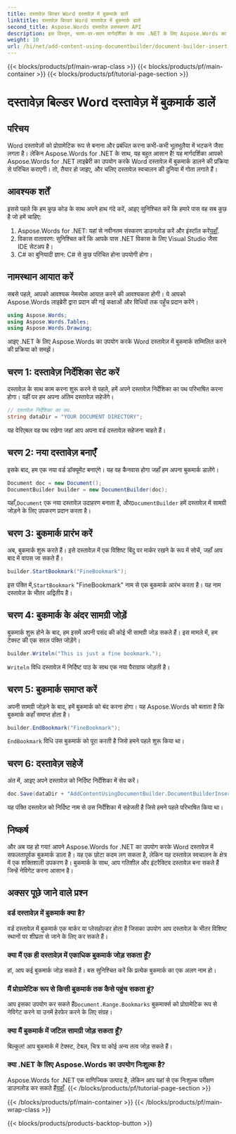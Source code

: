 ```yaml
---
title: दस्तावेज़ बिल्डर Word दस्तावेज़ में बुकमार्क डालें
linktitle: दस्तावेज़ बिल्डर Word दस्तावेज़ में बुकमार्क डालें
second_title: Aspose.Words दस्तावेज़ प्रसंस्करण API
description: इस विस्तृत, चरण-दर-चरण मार्गदर्शिका के साथ .NET के लिए Aspose.Words का उपयोग करके Word दस्तावेज़ों में बुकमार्क सम्मिलित करना सीखें। दस्तावेज़ स्वचालन के लिए बिल्कुल सही।
weight: 10
url: /hi/net/add-content-using-documentbuilder/document-builder-insert-bookmark/
---
```


{{< blocks/products/pf/main-wrap-class >}}
{{< blocks/products/pf/main-container >}}
{{< blocks/products/pf/tutorial-page-section >}}

# दस्तावेज़ बिल्डर Word दस्तावेज़ में बुकमार्क डालें

## परिचय

Word दस्तावेज़ों को प्रोग्रामेटिक रूप से बनाना और प्रबंधित करना कभी-कभी भूलभुलैया में भटकने जैसा लगता है। लेकिन Aspose.Words for .NET के साथ, यह बहुत आसान है! यह मार्गदर्शिका आपको Aspose.Words for .NET लाइब्रेरी का उपयोग करके Word दस्तावेज़ में बुकमार्क डालने की प्रक्रिया से परिचित कराएगी। तो, तैयार हो जाइए, और चलिए दस्तावेज़ स्वचालन की दुनिया में गोता लगाते हैं।

## आवश्यक शर्तें

इससे पहले कि हम कुछ कोड के साथ अपने हाथ गंदे करें, आइए सुनिश्चित करें कि हमारे पास वह सब कुछ है जो हमें चाहिए:

1.  Aspose.Words for .NET: यहां से नवीनतम संस्करण डाउनलोड करें और इंस्टॉल करें[यहाँ](https://releases.aspose.com/words/net/).
2. विकास वातावरण: सुनिश्चित करें कि आपके पास .NET विकास के लिए Visual Studio जैसा IDE सेटअप है।
3. C# का बुनियादी ज्ञान: C# से कुछ परिचित होना उपयोगी होगा।

## नामस्थान आयात करें

सबसे पहले, आपको आवश्यक नेमस्पेस आयात करने की आवश्यकता होगी। ये आपको Aspose.Words लाइब्रेरी द्वारा प्रदान की गई कक्षाओं और विधियों तक पहुँच प्रदान करेंगे।

```csharp
using Aspose.Words;
using Aspose.Words.Tables;
using Aspose.Words.Drawing;
```

आइए .NET के लिए Aspose.Words का उपयोग करके Word दस्तावेज़ में बुकमार्क सम्मिलित करने की प्रक्रिया को समझें।

## चरण 1: दस्तावेज़ निर्देशिका सेट करें

दस्तावेज़ के साथ काम करना शुरू करने से पहले, हमें अपने दस्तावेज़ निर्देशिका का पथ परिभाषित करना होगा। यहीं पर हम अपना अंतिम दस्तावेज़ सहेजेंगे।

```csharp
// दस्तावेज़ निर्देशिका का पथ.
string dataDir = "YOUR DOCUMENT DIRECTORY";
```

यह वेरिएबल वह पथ रखेगा जहां आप अपना वर्ड दस्तावेज़ सहेजना चाहते हैं।

## चरण 2: नया दस्तावेज़ बनाएँ

इसके बाद, हम एक नया वर्ड डॉक्यूमेंट बनाएंगे। यह वह कैनवास होगा जहाँ हम अपना बुकमार्क डालेंगे।

```csharp
Document doc = new Document();
DocumentBuilder builder = new DocumentBuilder(doc);
```

 यहाँ,`Document` एक नया दस्तावेज़ उदाहरण बनाता है, और`DocumentBuilder` हमें दस्तावेज़ में सामग्री जोड़ने के लिए उपकरण प्रदान करता है।

## चरण 3: बुकमार्क प्रारंभ करें

अब, बुकमार्क शुरू करते हैं। इसे दस्तावेज़ में एक विशिष्ट बिंदु पर मार्कर रखने के रूप में सोचें, जहाँ आप बाद में वापस जा सकते हैं।

```csharp
builder.StartBookmark("FineBookmark");
```

 इस पंक्ति में,`StartBookmark` "FineBookmark" नाम से एक बुकमार्क आरंभ करता है। यह नाम दस्तावेज़ के भीतर अद्वितीय है।

## चरण 4: बुकमार्क के अंदर सामग्री जोड़ें

बुकमार्क शुरू होने के बाद, हम इसमें अपनी पसंद की कोई भी सामग्री जोड़ सकते हैं। इस मामले में, हम टेक्स्ट की एक सरल पंक्ति जोड़ेंगे।

```csharp
builder.Writeln("This is just a fine bookmark.");
```

`Writeln` विधि दस्तावेज़ में निर्दिष्ट पाठ के साथ एक नया पैराग्राफ जोड़ती है।

## चरण 5: बुकमार्क समाप्त करें

अपनी सामग्री जोड़ने के बाद, हमें बुकमार्क को बंद करना होगा। यह Aspose.Words को बताता है कि बुकमार्क कहाँ समाप्त होता है।

```csharp
builder.EndBookmark("FineBookmark");
```

`EndBookmark` विधि उस बुकमार्क को पूरा करती है जिसे हमने पहले शुरू किया था।

## चरण 6: दस्तावेज़ सहेजें

अंत में, आइए अपने दस्तावेज़ को निर्दिष्ट निर्देशिका में सेव करें।

```csharp
doc.Save(dataDir + "AddContentUsingDocumentBuilder.DocumentBuilderInsertBookmark.docx");
```

यह पंक्ति दस्तावेज़ को निर्दिष्ट नाम से उस निर्देशिका में सहेजती है जिसे हमने पहले परिभाषित किया था।

## निष्कर्ष

और अब यह हो गया! आपने Aspose.Words for .NET का उपयोग करके Word दस्तावेज़ में सफलतापूर्वक बुकमार्क डाला है। यह एक छोटा कदम लग सकता है, लेकिन यह दस्तावेज़ स्वचालन के क्षेत्र में एक शक्तिशाली उपकरण है। बुकमार्क के साथ, आप गतिशील और इंटरैक्टिव दस्तावेज़ बना सकते हैं जिन्हें नेविगेट करना आसान है।

## अक्सर पूछे जाने वाले प्रश्न

### वर्ड दस्तावेज़ में बुकमार्क क्या है?
वर्ड दस्तावेज़ में बुकमार्क एक मार्कर या प्लेसहोल्डर होता है जिसका उपयोग आप दस्तावेज़ के भीतर विशिष्ट स्थानों पर शीघ्रता से जाने के लिए कर सकते हैं।

### क्या मैं एक ही दस्तावेज़ में एकाधिक बुकमार्क जोड़ सकता हूँ?
हां, आप कई बुकमार्क जोड़ सकते हैं। बस सुनिश्चित करें कि प्रत्येक बुकमार्क का एक अलग नाम हो।

### मैं प्रोग्रामेटिक रूप से किसी बुकमार्क तक कैसे पहुंच सकता हूं?
 आप इसका उपयोग कर सकते हैं`Document.Range.Bookmarks` बुकमार्क्स को प्रोग्रामेटिक रूप से नेविगेट करने या उनमें हेरफेर करने के लिए संग्रह।

### क्या मैं बुकमार्क में जटिल सामग्री जोड़ सकता हूँ?
बिल्कुल! आप बुकमार्क में टेक्स्ट, टेबल, चित्र या कोई अन्य तत्व जोड़ सकते हैं।

### क्या .NET के लिए Aspose.Words का उपयोग निःशुल्क है?
Aspose.Words for .NET एक वाणिज्यिक उत्पाद है, लेकिन आप यहां से एक निःशुल्क परीक्षण डाउनलोड कर सकते हैं[यहाँ](https://releases.aspose.com/).
{{< /blocks/products/pf/tutorial-page-section >}}

{{< /blocks/products/pf/main-container >}}
{{< /blocks/products/pf/main-wrap-class >}}

{{< blocks/products/products-backtop-button >}}
